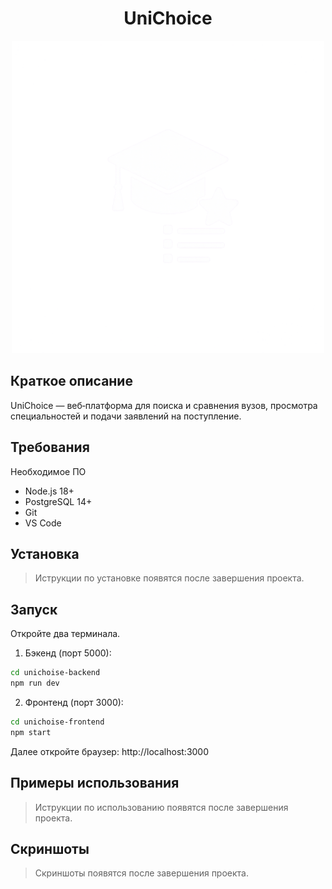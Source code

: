 <div align="center">

# UniChoice

<p align="center">
  <img src="unichoise-frontend/public/banner.png" alt="UniChoice Banner" width="500"/>
</p>

</div>

## Краткое описание
UniChoice — веб‑платформа для поиска и сравнения вузов, просмотра специальностей и подачи заявлений на поступление.

## Требования
Необходимое ПО
- Node.js 18+
- PostgreSQL 14+
- Git
- VS Code

## Установка

> Иструкции по установке появятся после завершения проекта.

## Запуск

Откройте два терминала.

1) Бэкенд (порт 5000):
```bash
cd unichoise-backend
npm run dev
```

2) Фронтенд (порт 3000):
```bash
cd unichoise-frontend
npm start
```

Далее откройте браузер: http://localhost:3000

## Примеры использования

> Иструкции по использованию появятся после завершения проекта.

## Скриншоты

> Скриншоты появятся после завершения проекта.
